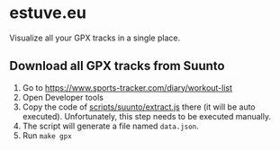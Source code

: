 # estuve.eu

Visualize all your GPX tracks in a single place.

## Download all GPX tracks from Suunto

1. Go to https://www.sports-tracker.com/diary/workout-list
2. Open Developer tools
3. Copy the code of [scripts/suunto/extract.js](scripts/suunto/extract.js) there (it will be auto executed). Unfortunately, this step needs to be executed manually.
4. The script will generate a file named `data.json`.
5. Run `make gpx`